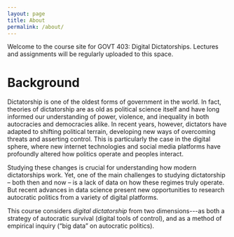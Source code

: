 ```yaml
---
layout: page
title: About
permalink: /about/
---
```


Welcome to the course site for GOVT 403: Digital Dictatorships. Lectures and assignments will be regularly uploaded to this space.

# Background

Dictatorship is one of the oldest forms of government in the world. In fact, theories of dictatorship are as old as political science itself and have long informed our understanding of power, violence, and inequality in both autocracies and democracies alike. In recent years, however, dictators have adapted to shifting political terrain, developing new ways of overcoming threats and asserting control. This is particularly the case in the digital sphere, where new internet technologies and social media platforms have profoundly altered how politics operate and peoples interact.

Studying these changes is crucial for understanding how modern dictatorships work. Yet, one of the main challenges to studying dictatorship – both then and now – is a lack of data on how these regimes truly operate. But recent advances in data science present new opportunities to research autocratic politics from a variety of digital platforms. 

This course considers *digital dictatorship* from two dimensions---as both a strategy of autocratic survival (digital tools of control), and as a method of empirical inquiry (“big data” on autocratic politics). 
